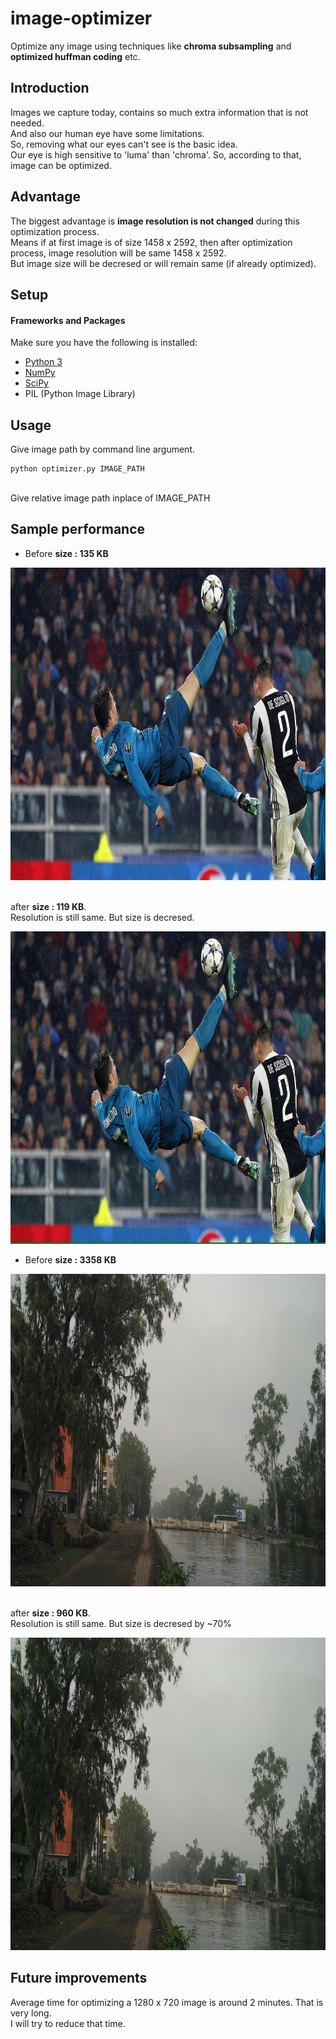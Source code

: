 # image-optimizer
Optimize any image using techniques like <b>chroma subsampling</b> and <b>optimized huffman coding</b> etc.<br/>

## Introduction
Images we capture today, contains so much extra information that is not needed. <br/>
And also our human eye have some limitations. <br/>
So, removing what our eyes can't see is the basic idea. <br/>
Our eye is high sensitive to 'luma' than 'chroma'. So, according to that, image can be optimized.<br/>

## Advantage
The biggest advantage is <b>image resolution is not changed</b> during this optimization process.<br/>
Means if at first image is of size 1458 x 2592, then after optimization process, image resolution will be same 1458 x 2592.<br/>
But image size will be decresed or will remain same (if already optimized).<br/>


## Setup
#### Frameworks and Packages
Make sure you have the following is installed:
 - [Python 3](https://www.python.org/)
 - [NumPy](http://www.numpy.org/)
 - [SciPy](https://www.scipy.org/)
 - PIL (Python Image Library)

## Usage
Give image path by command line argument.<br/>
```
python optimizer.py IMAGE_PATH
```
<br/>
Give relative image path inplace of IMAGE_PATH

## Sample performance
 - Before <b>size : 135 KB</b><br/>
 <p align="center"><img src="imgs/org.jpg" alt="befimg1" height="500"/></p>
 <br/>
 after <b>size : 119 KB</b>. <br/>Resolution is still same. But size is decresed.<br/>
 <p align="center"><img src="imgs/org_opti_by_pkikani.jpg" alt="befimg1" height="500"/></p>
 
 - Before <b>size : 3358 KB</b><br/>
 <p align="center"><img src="imgs/m9.jpg" alt="befimg1" height="500"/></p>
 <br/>
 after <b>size : 960 KB</b>. <br/>Resolution is still same. But size is decresed by ~70%<br/>
 <p align="center"><img src="imgs/m9_opti_by_pkikani.jpg" alt="befimg1" height="500"/></p>
 
## Future improvements
Average time for optimizing a 1280 x 720 image is around 2 minutes. That is very long.<br/>
I will try to reduce that time.
